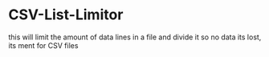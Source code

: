 # CSV-List-Limitor
 this will limit the amount of data lines in a file and divide it so no data its lost, its ment for CSV files
